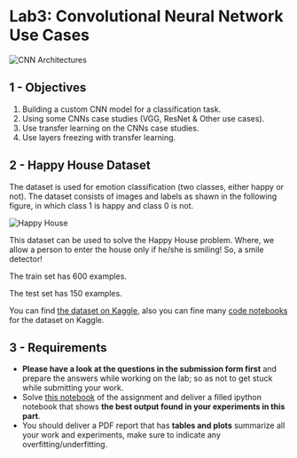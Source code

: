 # Lab3: Convolutional Neural Network Use Cases

![CNN Architectures](cnn_architectures.png)

## 1 - Objectives

1. Building a custom CNN model for a classification task.
2. Using some CNNs case studies (VGG, ResNet & Other use cases).
3. Use transfer learning on the CNNs case studies.
4. Use layers freezing with transfer learning.

## 2 - Happy House Dataset

The dataset is used for emotion classification (two classes, either happy or not). The dataset consists of images and labels as shawn in the following figure, in which class 1 is happy and class 0 is not.

![Happy House](happy_house.png)

This dataset can be used to solve the Happy House problem. Where, we allow a person to enter the house only if he/she is smiling! So, a smile detector!

The train set has 600 examples.

The test set has 150 examples.

You can find [the dataset on Kaggle](https://www.kaggle.com/iarunava/happy-house-dataset), also you can fine many [code notebooks](https://www.kaggle.com/iarunava/happy-house-dataset/code) for the dataset on Kaggle.

## 3 - Requirements
* **Please have a look at the questions in the submission form first** and prepare the answers while working on the lab; so as not to get stuck while submitting your work.
* Solve [this notebook](Lab3.ipynb) of the assignment and deliver a filled ipython notebook that shows **the best output found in your experiments in this part**.
* You should deliver a PDF report that has **tables and plots** summarize all your work and experiments, make sure to indicate any overfitting/underfitting.

